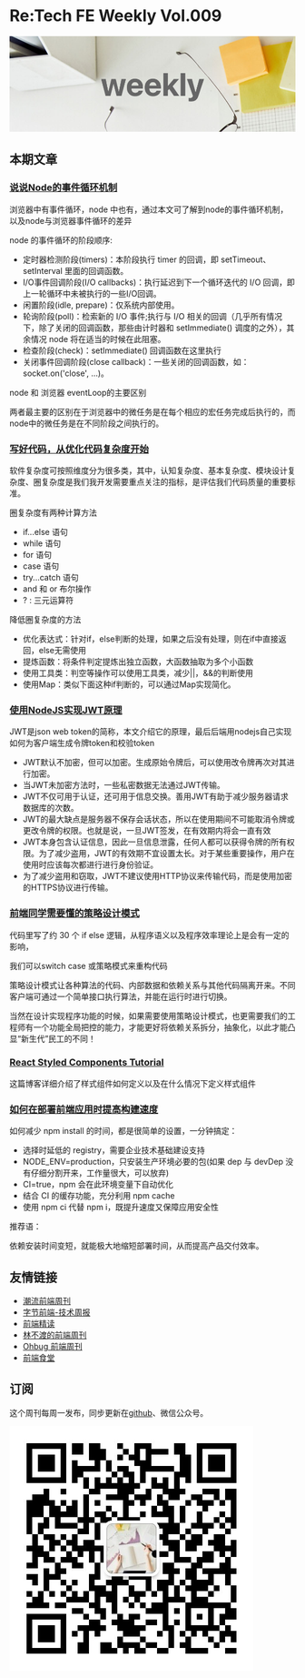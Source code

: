 # Re:Tech FE Weekly Vol.009

![](https://raw.githubusercontent.com/retech-fe/image-hosting/main/img/2022/08/08/11-10-04-9b39540aa9ffa2223c6198a222fb47a0-dcca450c-0118-4e49-b97a-d3c3b7571eb2-725b53.png)

## 本期文章

### [说说Node的事件循环机制](https://mp.weixin.qq.com/s?__biz=MzI0MzIyMDM5Ng==&mid=2649826612&idx=1&sn=62f1a20ea3e3ee4a974c08d31711d78d&)

浏览器中有事件循环，node 中也有，通过本文可了解到node的事件循环机制，以及node与浏览器事件循环的差异

node 的事件循环的阶段顺序:

+ 定时器检测阶段(timers)：本阶段执行 timer 的回调，即 setTimeout、setInterval 里面的回调函数。
+ I/O事件回调阶段(I/O callbacks)：执行延迟到下一个循环迭代的 I/O 回调，即上一轮循环中未被执行的一些I/O回调。
+ 闲置阶段(idle, prepare)：仅系统内部使用。
+ 轮询阶段(poll)：检索新的 I/O 事件;执行与 I/O 相关的回调（几乎所有情况下，除了关闭的回调函数，那些由计时器和 setImmediate() 调度的之外），其余情况 node 将在适当的时候在此阻塞。
+ 检查阶段(check)：setImmediate() 回调函数在这里执行
+ 关闭事件回调阶段(close callback)：一些关闭的回调函数，如：socket.on('close', ...)。

node 和 浏览器 eventLoop的主要区别

两者最主要的区别在于浏览器中的微任务是在每个相应的宏任务完成后执行的，而node中的微任务是在不同阶段之间执行的。

### [写好代码，从优化代码复杂度开始](https://mp.weixin.qq.com/s?__biz=MzkzMDAyNTUzMQ==&mid=2247483932&idx=1&sn=de4869c9747f4538f1319cfc161d58d5)

软件复杂度可按照维度分为很多类，其中，认知复杂度、基本复杂度、模块设计复杂度、圈复杂度是我们我开发需要重点关注的指标，是评估我们代码质量的重要标准。

圈复杂度有两种计算方法

+ if...else 语句
+ while 语句
+ for 语句
+ case 语句
+ try...catch 语句
+ and 和 or 布尔操作
+ ? : 三元运算符

降低圈复杂度的方法

+ 优化表达式：针对if，else判断的处理，如果之后没有处理，则在if中直接返回，else无需使用
+ 提炼函数：将条件判定提炼出独立函数，大函数抽取为多个小函数
+ 使用工具类：判空等操作可以使用工具类，减少||，&&的判断使用
+ 使用Map：类似下面这种if判断的，可以通过Map实现简化。

### [使用NodeJS实现JWT原理 ](https://mp.weixin.qq.com/s?__biz=MzI1ODE4NzE1Nw==&mid=2247488056&idx=1&sn=d07e95f60604aa2da9aee49b86e6cd5f)

JWT是json web token的简称，本文介绍它的原理，最后后端用nodejs自己实现如何为客户端生成令牌token和校验token

+ JWT默认不加密，但可以加密。生成原始令牌后，可以使用改令牌再次对其进行加密。
+ 当JWT未加密方法时，一些私密数据无法通过JWT传输。
+ JWT不仅可用于认证，还可用于信息交换。善用JWT有助于减少服务器请求数据库的次数。
+ JWT的最大缺点是服务器不保存会话状态，所以在使用期间不可能取消令牌或更改令牌的权限。也就是说，一旦JWT签发，在有效期内将会一直有效
+ JWT本身包含认证信息，因此一旦信息泄露，任何人都可以获得令牌的所有权限。为了减少盗用，JWT的有效期不宜设置太长。对于某些重要操作，用户在使用时应该每次都进行进行身份验证。
+ 为了减少盗用和窃取，JWT不建议使用HTTP协议来传输代码，而是使用加密的HTTPS协议进行传输。


### [前端同学需要懂的策略设计模式](https://mp.weixin.qq.com/s/AByB1PpbydNTTpFEKxnNag)

代码里写了约 30 个 if else 逻辑，从程序语义以及程序效率理论上是会有一定的影响，

我们可以switch case 或策略模式来重构代码

策略设计模式让各种算法的代码、内部数据和依赖关系与其他代码隔离开来。不同客户端可通过一个简单接口执行算法，并能在运行时进行切换。

当然在设计实现程序功能的时候，如果需要使用策略设计模式，也更需要我们的工程师有一个功能全局把控的能力，才能更好将依赖关系拆分，抽象化，以此才能凸显“新生代”民工的不同！


### [React Styled Components Tutorial](https://www.robinwieruch.de/react-styled-components/)

这篇博客详细介绍了样式组件如何定义以及在什么情况下定义样式组件


### [如何在部署前端应用时提高构建速度](https://juejin.cn/post/7138989725020323847?share_token=4c21ac6d-2f57-4c16-81bf-64c56b351047)

如何减少 npm install 的时间，都是很简单的设置，一分钟搞定：

+ 选择时延低的 registry，需要企业技术基础建设支持
+ NODE_ENV=production，只安装生产环境必要的包(如果 dep 与 devDep 没有仔细分割开来，工作量很大，可以放弃)
+ CI=true，npm 会在此环境变量下自动优化
+ 结合 CI 的缓存功能，充分利用 npm cache
+ 使用 npm ci 代替 npm i，既提升速度又保障应用安全性

推荐语：

依赖安装时间变短，就能极大地缩短部署时间，从而提高产品交付效率。



## 友情链接

- [潮流前端周刊](https://github.com/tw93/weekly)
- [字节前端-技术周报](https://juejin.cn/user/4098589725834317)
- [前端精读](https://github.com/ascoders/weekly)
- [林不渡的前端周刊](https://fe-weekly.netlify.app/)
- [Ohbug 前端周刊](https://github.com/ohbug-org/weekly)
- [前端食堂](https://github.com/Geekhyt/weekly)

## 订阅

这个周刊每周一发布，同步更新在[github](https://github.com/retech-fe/weekly)、微信公众号。

![](https://raw.githubusercontent.com/retech-fe/image-hosting/main/img/2022/08/08/11-10-31-00dddeb5e5c7f41d76b8a886daf30c30-qrcode_for_gh_1ab4464eae79_430-173b0f.jpg)

